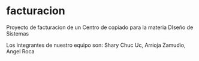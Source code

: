 facturacion
===========

Proyecto de facturacion de un Centro de copiado para la materia DIseño de Sistemas

Los integrantes de nuestro equipo son:
Shary Chuc Uc, Arrioja Zamudio, Angel Roca

